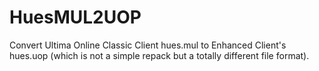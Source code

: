 # HuesMUL2UOP
Convert Ultima Online Classic Client hues.mul to Enhanced Client's hues.uop (which is not a simple repack but a totally different file format).